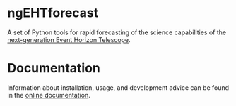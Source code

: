 # ngEHTforecast
A set of Python tools for rapid forecasting of the science capabilities of the [next-generation Event Horizon Telescope](https://www.ngeht.org).

# Documentation
Information about installation, usage, and development advice can be found in the [online documentation](https://aeb.github.io/ngEHTforecast).

